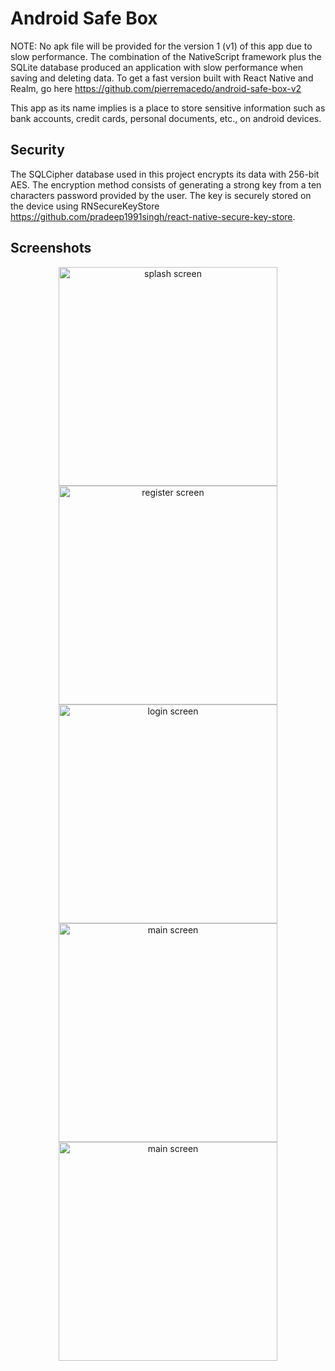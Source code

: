 # Android Safe Box
NOTE: No apk file will be provided for the version 1 (v1) of this app due to slow performance. The combination of the NativeScript framework plus the SQLite database produced an application with slow performance when saving and deleting data. To get a fast version built with React Native and Realm, go here https://github.com/pierremacedo/android-safe-box-v2

This app as its name implies is a place to store sensitive information such as bank accounts, credit cards, personal documents, etc., on android devices. 
## Security
The SQLCipher database used in this project encrypts its data with 256-bit AES. The encryption method consists of generating a strong key from a ten characters password provided by the user. The key is securely stored on the device using RNSecureKeyStore https://github.com/pradeep1991singh/react-native-secure-key-store.

## Screenshots
<p align="center">
<img src="https://raw.githubusercontent.com/pierremacedo/android-safe-box-v2/master/screenshots/splashscreen.png" height="350" title="splash screen">
<img src="https://raw.githubusercontent.com/pierremacedo/android-safe-box-v2/master/screenshots/registerscreen.png" height="350" title="register screen">
<img src="https://raw.githubusercontent.com/pierremacedo/android-safe-box-v2/master/screenshots/loginscreen.png" height="350" title="login screen">  
<img src="https://raw.githubusercontent.com/pierremacedo/android-safe-box-v2/master/screenshots/mainscreen.png" height="350" title="main screen">  
<img src="https://raw.githubusercontent.com/pierremacedo/android-safe-box-v2/master/screenshots/creditcards.png" height="350" title="main screen">    
</p>
